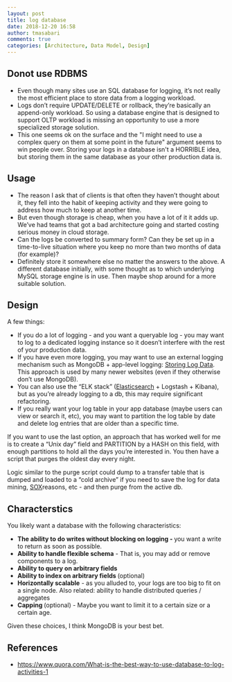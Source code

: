 ```yaml
---
layout: post
title: log database
date: 2018-12-20 16:58
author: tmasabari
comments: true
categories: [Architecture, Data Model, Design]
---
```

<!-- wp:heading -->
<h2>Donot use RDBMS</h2>
<!-- /wp:heading -->

<!-- wp:list -->
<ul><li>Even though many sites use an SQL database for logging, it’s not really the most efficient place to store data from a logging workload. </li><li>Logs don’t require UPDATE/DELETE or rollback, they’re basically an append-only workload. So using a database engine that is designed to support OLTP workload is missing an opportunity to use a more specialized storage solution.</li><li>This one seems ok on the surface and the "I might need to use a complex query on them at some point in the future" argument seems to win people over. Storing your logs in a database isn't a HORRIBLE idea, but storing them in the same database as your other production data is.</li></ul>
<!-- /wp:list -->

<!-- wp:heading -->
<h2>Usage</h2>
<!-- /wp:heading -->

<!-- wp:list -->
<ul><li>The reason I ask that of clients is that often they haven’t thought about it, they fell into the habit of keeping activity and they were going to address how much to keep at another time.</li><li>But even though storage is cheap, when you have a lot of it it adds up. We’ve had teams that got a bad architecture going and started costing serious money in cloud storage.</li><li>Can the logs be converted to summary form? Can they be set up in a time-to-live situation where you keep no more than two months of data (for example)?</li><li>Definitely store it somewhere else no matter the answers to the above. A different database initially, with some thought as to which underlying MySQL storage engine is in use. Then maybe shop around for a more suitable solution.</li></ul>
<!-- /wp:list -->

<!-- wp:heading -->
<h2>Design</h2>
<!-- /wp:heading -->

<!-- wp:paragraph -->
<p>A few things:</p>
<!-- /wp:paragraph -->

<!-- wp:list -->
<ul><li>If you do a lot of logging - and you want a queryable log - you may want to log to a dedicated logging instance so it doesn’t interfere with the rest of your production data.</li><li>If you have even more logging, you may want to use an external logging mechanism such as MongoDB + app-level logging:&nbsp;<a href="https://docs.mongodb.com/ecosystem/use-cases/storing-log-data/" rel="noreferrer noopener" target="_blank">Storing Log Data</a>. This approach is used by many newer websites (even if they otherwise don’t use MongoDB).</li><li>You can also use the “ELK stack” (<a href="https://en.wikipedia.org/wiki/Elasticsearch" rel="noreferrer noopener" target="_blank">Elasticsearch</a>&nbsp;+ Logstash + Kibana), but as you’re already logging to a db, this may require significant refactoring.</li><li>If you really want your log table in your app database (maybe users can view or search it, etc), you may want to partition the log table by date and delete log entries that are older than a specific time.</li></ul>
<!-- /wp:list -->

<!-- wp:paragraph -->
<p>If you want to use the last option, an approach that has worked well for me is to create a “Unix day” field and PARTITION by a HASH on this field, with enough partitions to hold all the days you’re interested in. You then have a script that purges the oldest day every night.</p>
<!-- /wp:paragraph -->

<!-- wp:paragraph -->
<p>Logic similar to the purge script could dump to a transfer table that is dumped and loaded to a “cold archive” if you need to save the log for data mining,&nbsp;<a href="https://en.wikipedia.org/wiki/Sarbanes%E2%80%93Oxley_Act" rel="noreferrer noopener" target="_blank">SOX</a>reasons, etc - and then purge from the active db.</p>
<!-- /wp:paragraph -->

<!-- wp:heading -->
<h2>Characterstics</h2>
<!-- /wp:heading -->

<!-- wp:paragraph -->
<p>You likely want a database with the following characteristics:</p>
<!-- /wp:paragraph -->

<!-- wp:list -->
<ul><li><strong>The ability to do writes without blocking on logging -&nbsp;</strong>you want a write to return as soon as possible.</li><li><strong>Ability to handle flexible schema</strong>&nbsp;- That is, you may add or remove components to a log.</li><li><strong>Ability to query on arbitrary fields</strong></li><li><strong>Ability to index on arbitrary fields&nbsp;</strong>(optional)</li><li><strong>Horizontally scalable</strong>&nbsp;- as you alluded to, your logs are too big to fit on a single node. Also related: ability to handle distributed queries / aggregates</li><li><strong>Capping&nbsp;</strong>(optional) - Maybe you want to limit it to a certain size or a certain age.</li></ul>
<!-- /wp:list -->

<!-- wp:paragraph -->
<p>Given these choices, I think MongoDB is your best bet.</p>
<!-- /wp:paragraph -->

<!-- wp:heading -->
<h2>References</h2>
<!-- /wp:heading -->

<!-- wp:list -->
<ul><li><a href="https://www.quora.com/What-is-the-best-way-to-use-database-to-log-activities-1">https://www.quora.com/What-is-the-best-way-to-use-database-to-log-activities-1</a></li></ul>
<!-- /wp:list -->
